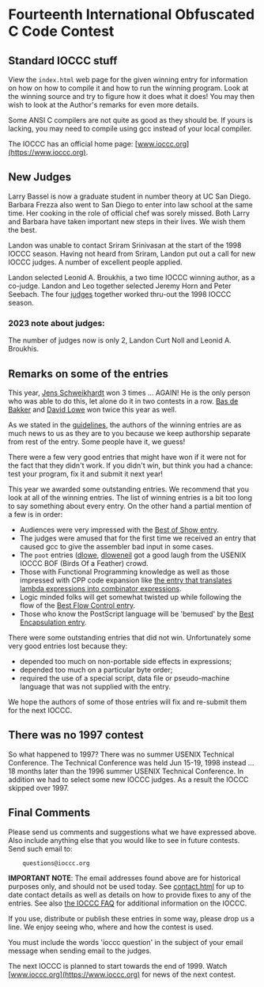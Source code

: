 # Fourteenth International Obfuscated C Code Contest


## Standard IOCCC stuff

View the `index.html` web page for the given winning entry for information on how
on how to compile it and how to run the winning program.
Look at the winning source and try to figure how it does what it does!
You may then wish to look at the Author's remarks for even more details.

Some ANSI C compilers are not quite as good as they should be.  If
yours is lacking, you may need to compile using gcc instead of your
local compiler.

The IOCCC has an official home page: [www.ioccc.org](https://www.ioccc.org).


## New Judges

Larry Bassel is now a graduate student in number theory at UC San Diego.
Barbara Frezza also went to San Diego to enter into law school at the
same time.  Her cooking in the role of official chef was sorely missed.
Both Larry and Barbara have taken important new steps in their lives.
We wish them the best.

Landon was unable to contact Sriram Srinivasan at the start of
the 1998 IOCCC season.  Having not heard from Sriram, Landon put out
a call for new IOCCC judges.  A number of excellent people applied.

Landon selected Leonid A. Broukhis, a two time IOCCC winning author, as a
co-judge.   Landon and Leo together selected Jeremy Horn and Peter
Seebach.  The four [judges](https://www.ioccc.org/judges.html) together worked
thru-out the 1998 IOCCC season.


### 2023 note about judges:

The number of judges now is only 2, Landon Curt Noll and Leonid A. Broukhis.

## Remarks on some of the entries

This year, [Jens
Schweikhardt](../../authors.html#Jens_Schweikhardt) won 3 times
... AGAIN!  He is the only person who was able to do this, let alone do it in
two contests in a row. [Bas de
Bakker](../../authors.html#Bas_de_Bakker) and [David
Lowe](../../authors.html#J_David_Lowe) won twice this year as
well.

As we stated in the [guidelines](guidelines.txt), the authors of the winning entries are
as much news to us as they are to you because we keep authorship separate from
rest of the entry.  Some people have it, we guess!

There were a few very good entries that might have won if it were not
for the fact that they didn't work.  If you didn't win, but think you
had a chance: test your program, fix it and submit it next year!

This year we awarded some outstanding entries.  We recommend that you
look at all of the winning entries.  The list of winning entries is a bit too long to
say something about every entry.  On the other hand a partial mention
of a few is in order:

- Audiences were very impressed with the [Best of Show
entry](banks/index.html).
- The judges were amused that for the first time we received an entry
  that caused gcc to give the assembler bad input in some cases.
- The `poot` entries ([dlowe](dlowe/index.html),
[dloweneil](dloweneil/index.html) got a good laugh from the USENIX IOCCC BOF (Birds Of a Feather) crowd.
- Those with Functional Programming knowledge as well as those
  impressed with CPP code expansion like [the entry that translates
  lambda expressions into combinator expressions](fanf/index.html).
- Logic minded folks will get somewhat twisted up while following the
  flow of the [Best Flow Control entry](schnitzi/index.html).
- Those who know the PostScript language will be 'bemused' by
  the [Best Encapsulation entry](bas1/index.html).

There were some outstanding entries that did not win.  Unfortunately
some very good entries lost because they:

- depended too much on non-portable side effects in expressions;
- depended too much on a particular byte order;
- required the use of a special script, data file or pseudo-machine language
that was not supplied with the entry.

We hope the authors of some of those entries will fix and re-submit
them for the next IOCCC.


## There was no 1997 contest

So what happened to 1997?  There was no summer USENIX Technical
Conference.  The Technical Conference was held Jun 15-19, 1998 instead
... 18 months later than the 1996 summer USENIX Technical Conference.
In addition we had to select some new IOCCC judges.  As a result the IOCCC
skipped over 1997.


## Final Comments

Please send us comments and suggestions what we have expressed above.
Also include anything else that you would like to see in future contests.
Send such email to:

```
    questions@ioccc.org
```

**IMPORTANT NOTE**: The email addresses found above are for historical
purposes only, and should not be used today.  See
[contact.html](../contact.html) for up to date contact details
as well as details on how to provide fixes to any of the entries.
See also [the IOCCC FAQ](../faq.html) for additional information on the IOCCC.

If you use, distribute or publish these entries in some way, please drop
us a line.  We enjoy seeing who, where and how the contest is used.

You must include the words 'ioccc question' in the subject of your email
message when sending email to the judges.

The next IOCCC is planned to start towards the end of 1999.  Watch
[www.ioccc.org](https://www.ioccc.org) for news of the next contest.


<!--

    Copyright © 1984-2024 by Landon Curt Noll. All Rights Reserved.

    You are free to share and adapt this file under the terms of this license:

        Creative Commons Attribution-ShareAlike 4.0 International (CC BY-SA 4.0)

    For more information, see:

        https://creativecommons.org/licenses/by-sa/4.0/

-->
